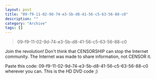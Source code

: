 ```yaml
--- 
layout: post 
title: "09-f9-11-02-9d-74-e3-5b-d8-41-56-c5-63-56-88-c0"
description: ""
category: "Archive"
tags: []
---  
```

> 09-f9-11-02-9d-74-e3-5b-d8-41-56-c5-63-56-88-c0

Join the revolution! Don't think that CENSORSHIP can stop the Internet community. The Internet was made to share information, not CENSOR it.

Paste this code: 09-f9-11-02-9d-74-e3-5b-d8-41-56-c5-63-56-88-c0
 wherever you can. This is the HD DVD code ;)

